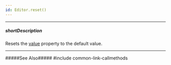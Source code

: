 ```yaml
---
id: Editor.reset()
---
```

---
##### shortDescription
Resets the [value](/api-reference/10%20UI%20Widgets/Editor/1%20Configuration/value.md '{basewidgetpath}/Configuration/#value') property to the default value.

---
#####See Also#####
#include common-link-callmethods